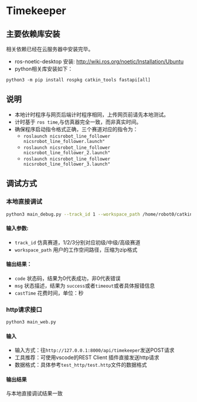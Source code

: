 # Timekeeper

## 主要依赖库安装
相关依赖已经在云服务器中安装完毕。
- ros-noetic-desktop 安装: http://wiki.ros.org/noetic/Installation/Ubuntu
- python相关库安装如下：
```
python3 -m pip install rospkg catkin_tools fastapi[all]
```

## 说明
- 本地计时程序与网页后端计时程序相同，上传网页前请先本地测试。
- 计时基于 `ros time`,与仿真器完全一致，而非真实时间。
- 确保程序启动指令格式正确，三个赛道对应的指令为：
    + `roslaunch nicsrobot_line_follower nicsrobot_line_follower.launch"`
    + `roslaunch nicsrobot_line_follower nicsrobot_line_follower_2.launch"`
    + `roslaunch nicsrobot_line_follower nicsrobot_line_follower_3.launch"`


## 调试方式
### 本地直接调试
```sh
python3 main_debug.py --track_id 1 --workspace_path /home/robot0/catkin_ws_test.zip
```
#### 输入参数: 
- `track_id` 仿真赛道，1/2/3分别对应初级/中级/高级赛道
- `workspace_path` 用户的工作空间路径，压缩为zip格式
#### 输出结果：
- `code` 状态码，结果为0代表成功，非0代表错误
- `msg` 状态描述，结果为 `success`或者`timeout`或者具体报错信息
- `castTime` 花费时间，单位：秒



### http请求接口
```sh
python3 main_web.py 
```
#### 输入
- 输入方式：往`http://127.0.0.1:8000/api/timekeeper`发送POST请求
- 工具推荐：可使用vscode的REST Client 插件直接发送http请求
- 数据格式：具体参考`test_http/test.http`文件的数据格式
#### 输出结果
与本地直接调试结果一致

